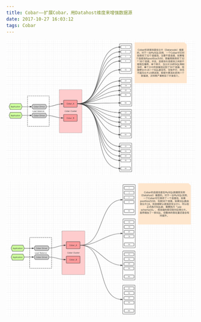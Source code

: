 ```yaml
---
title: Cobar——扩展Cobar，用Datahost维度来增强数据源
date: 2017-10-27 16:03:12
tags: Cobar
---
```


![](Cobar-Enhance-cobar-dataSource-with-dataHost/datasource-on-datanode.gif)

![](Cobar-Enhance-cobar-dataSource-with-dataHost/datasource-on-datahost.gif)
